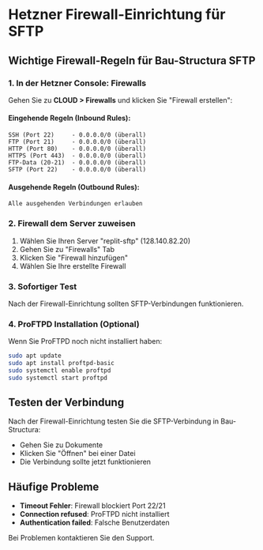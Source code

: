 # Hetzner Firewall-Einrichtung für SFTP

## Wichtige Firewall-Regeln für Bau-Structura SFTP

### 1. In der Hetzner Console: Firewalls

Gehen Sie zu **CLOUD > Firewalls** und klicken Sie "Firewall erstellen":

#### Eingehende Regeln (Inbound Rules):
```
SSH (Port 22)     - 0.0.0.0/0 (überall)
FTP (Port 21)     - 0.0.0.0/0 (überall) 
HTTP (Port 80)    - 0.0.0.0/0 (überall)
HTTPS (Port 443)  - 0.0.0.0/0 (überall)
FTP-Data (20-21)  - 0.0.0.0/0 (überall)
SFTP (Port 22)    - 0.0.0.0/0 (überall)
```

#### Ausgehende Regeln (Outbound Rules):
```
Alle ausgehenden Verbindungen erlauben
```

### 2. Firewall dem Server zuweisen

1. Wählen Sie Ihren Server "replit-sftp" (128.140.82.20)
2. Gehen Sie zu "Firewalls" Tab
3. Klicken Sie "Firewall hinzufügen"
4. Wählen Sie Ihre erstellte Firewall

### 3. Sofortiger Test

Nach der Firewall-Einrichtung sollten SFTP-Verbindungen funktionieren.

### 4. ProFTPD Installation (Optional)

Wenn Sie ProFTPD noch nicht installiert haben:

```bash
sudo apt update
sudo apt install proftpd-basic
sudo systemctl enable proftpd
sudo systemctl start proftpd
```

## Testen der Verbindung

Nach der Firewall-Einrichtung testen Sie die SFTP-Verbindung in Bau-Structura:
- Gehen Sie zu Dokumente
- Klicken Sie "Öffnen" bei einer Datei
- Die Verbindung sollte jetzt funktionieren

## Häufige Probleme

- **Timeout Fehler**: Firewall blockiert Port 22/21
- **Connection refused**: ProFTPD nicht installiert
- **Authentication failed**: Falsche Benutzerdaten

Bei Problemen kontaktieren Sie den Support.